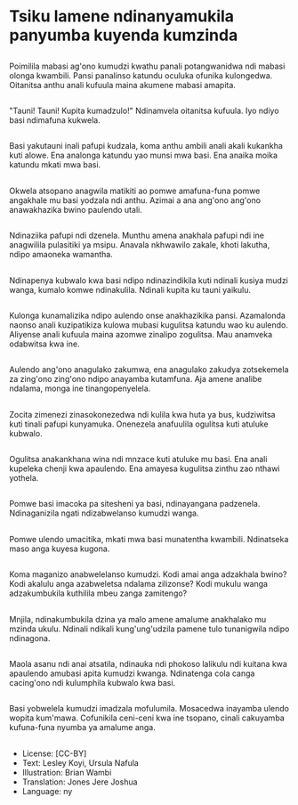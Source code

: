 # Tsiku lamene ndinanyamukila panyumba kuyenda kumzinda

##
Poimilila mabasi ag'ono kumudzi kwathu panali potangwanidwa ndi mabasi olonga kwambili. Pansi panalinso katundu oculuka ofunika kulongedwa. Oitanitsa anthu anali kufuula maina akumene mabasi amapita.

##
"Tauni! Tauni! Kupita kumadzulo!" Ndinamvela oitanitsa kufuula. Iyo ndiyo basi ndimafuna kukwela.

##
Basi yakutauni inali pafupi kudzala, koma anthu ambili anali akali kukankha kuti alowe. Ena analonga katundu yao munsi mwa basi. Ena anaika moika katundu mkati mwa basi.

##
Okwela atsopano anagwila matikiti ao pomwe amafuna-funa pomwe angakhale mu basi yodzala ndi anthu. Azimai a ana ang'ono ang'ono anawakhazika bwino paulendo utali.

##
Ndinaziika pafupi ndi dzenela. Munthu amena anakhala pafupi ndi ine anagwilila pulasitiki ya msipu. Anavala nkhwawilo zakale, khoti lakutha, ndipo amaoneka wamantha.

##
Ndinapenya kubwalo kwa basi ndipo ndinazindikila kuti ndinali kusiya mudzi wanga, kumalo komwe ndinakulila. Ndinali kupita ku tauni yaikulu.

##
Kulonga kunamalizika ndipo aulendo onse anakhazikika pansi. Azamalonda naonso anali kuzipatikiza kulowa mubasi kugulitsa katundu wao ku aulendo. Aliyense anali kufuula maina azomwe zinalipo zogulitsa. Mau anamveka odabwitsa kwa ine.

##
Aulendo ang'ono anagulako zakumwa, ena anagulako zakudya zotsekemela za zing'ono zing'ono ndipo anayamba kutamfuna. Aja amene analibe ndalama, monga ine tinangopenyelela.

##
Zocita zimenezi zinasokonezedwa ndi kulila kwa huta ya bus, kudziwitsa kuti tinali pafupi kunyamuka. Onenezela anafuulila ogulitsa kuti atuluke kubwalo.

##
Ogulitsa anakankhana wina ndi mnzace kuti atuluke mu basi. Ena anali kupeleka chenji kwa apaulendo. Ena amayesa kugulitsa zinthu zao nthawi yothela.

##
Pomwe basi imacoka pa sitesheni ya basi, ndinayangana padzenela. Ndinaganizila ngati ndizabwelanso kumudzi wanga.

##
Pomwe ulendo umacitika, mkati mwa basi munatentha kwambili. Ndinatseka maso anga kuyesa kugona.

##
Koma maganizo anabwelelanso kumudzi. Kodi amai anga adzakhala bwino? Kodi akalulu anga azabweletsa ndalama zilizonse? Kodi mukulu wanga adzakumbukila kuthilila mbeu zanga zamitengo?

##
Mnjila, ndinakumbukila dzina ya malo amene amalume anakhalako mu mzinda ukulu. Ndinali ndikali kung'ung'udzila pamene tulo tunanigwila ndipo ndinagona.

##
Maola asanu ndi anai atsatila, ndinauka ndi phokoso lalikulu ndi kuitana kwa apaulendo amubasi apita kumudzi kwanga. Ndinatenga cola canga cacing'ono ndi kulumphila kubwalo kwa basi.

##
Basi yobwelela kumudzi imadzala mofulumila. Mosacedwa inayamba ulendo wopita kum'mawa. Cofunikila ceni-ceni kwa ine tsopano, cinali cakuyamba kufuna-funa nyumba ya amalume anga.

##
* License: [CC-BY]
* Text: Lesley Koyi, Ursula Nafula
* Illustration: Brian Wambi
* Translation: Jones Jere Joshua
* Language: ny
